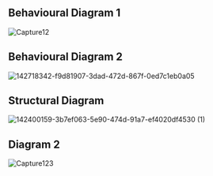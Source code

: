 ## Behavioural Diagram 1 ##
![Capture12](https://user-images.githubusercontent.com/94476845/143244591-1818cea4-d532-4997-849b-c31b69769876.PNG)
## Behavioural Diagram 2 ##
![142718342-f9d81907-3dad-472d-867f-0ed7c1eb0a05](https://user-images.githubusercontent.com/94476845/142773500-544af1a1-9207-4366-8491-72e7557060ba.png)

## Structural Diagram ##
![142400159-3b7ef063-5e90-474d-91a7-ef4020df4530 (1)](https://user-images.githubusercontent.com/94476845/143078446-dd463553-97ba-460d-9466-65b3c03dd3a4.jpeg)
## Diagram 2 ##
![Capture123](https://user-images.githubusercontent.com/94476845/143456674-6a030670-6a62-4f17-b240-9686b3b560cc.PNG)

